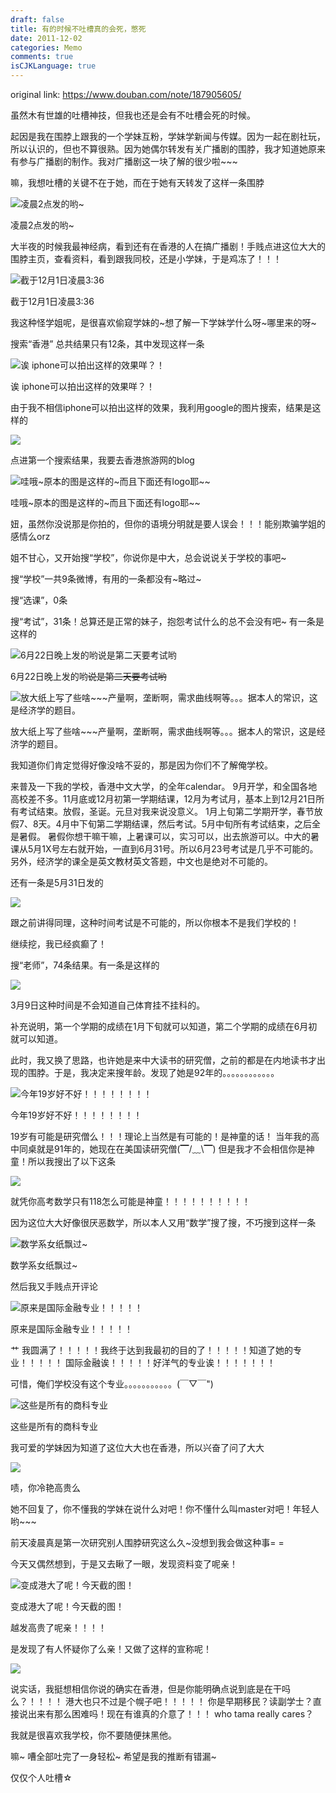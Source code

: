 ```yaml
---
draft: false
title: 有的时候不吐槽真的会死，憋死
date: 2011-12-02
categories: Memo
comments: true
isCJKLanguage: true
---
```


original link: https://www.douban.com/note/187905605/

虽然木有世雄的吐槽神技，但我也还是会有不吐槽会死的时候。


起因是我在围脖上跟我的一个学妹互粉，学妹学新闻与传媒。因为一起在剧社玩，所以认识的，但也不算很熟。因为她偶尔转发有关广播剧的围脖，我才知道她原来有参与广播剧的制作。我对广播剧这一块了解的很少啦~~~

嘛，我想吐槽的关键不在于她，而在于她有天转发了这样一条围脖

![凌晨2点发的哟~](../../assets/images/somehow-angry/x187905605-1.jpg)

凌晨2点发的哟~


大半夜的时候我最神经病，看到还有在香港的人在搞广播剧！手贱点进这位大大的围脖主页，查看资料，看到跟我同校，还是小学妹，于是鸡冻了！！！

![截于12月1日凌晨3:36](../../assets/images/somehow-angry/x187905605-2.jpg)

截于12月1日凌晨3:36



我这种怪学姐呢，是很喜欢偷窥学妹的~想了解一下学妹学什么呀~哪里来的呀~

搜索“香港” 总共结果只有12条，其中发现这样一条

![诶 iphone可以拍出这样的效果咩？！](../../assets/images/somehow-angry/x187905605-4.jpg)

诶 iphone可以拍出这样的效果咩？！


由于我不相信iphone可以拍出这样的效果，我利用google的图片搜索，结果是这样的

![](../../assets/images/somehow-angry/x187905605-5.jpg)


点进第一个搜索结果，我要去香港旅游网的blog

![哇哦~原本的图是这样的~而且下面还有logo耶~~](../../assets/images/somehow-angry/x187905605-6.jpg)

哇哦~原本的图是这样的~而且下面还有logo耶~~



妞，虽然你没说那是你拍的，但你的语境分明就是要人误会！！！能别欺骗学姐的感情么orz

姐不甘心，又开始搜“学校”，你说你是中大，总会说说关于学校的事吧~

搜“学校”一共9条微博，有用的一条都没有~略过~

搜“选课”，0条

搜“考试”，31条！总算还是正常的妹子，抱怨考试什么的总不会没有吧~
有一条是这样的

![6月22日晚上发的哟~~说是第二天要考试哟~~](../../assets/images/somehow-angry/x187905605-7.jpg)

6月22日晚上发的哟~~说是第二天要考试哟~~



![放大纸上写了些啥~~~产量啊，垄断啊，需求曲线啊等。。。据本人的常识，这是经济学的题目。](../../assets/images/somehow-angry/x187905605-8.jpg)

放大纸上写了些啥~~~产量啊，垄断啊，需求曲线啊等。。。据本人的常识，这是经济学的题目。


我知道你们肯定觉得好像没啥不妥的，那是因为你们不了解俺学校。

来普及一下我的学校，香港中文大学，的全年calendar。
9月开学，和全国各地高校差不多。11月底或12月初第一学期结课，12月为考试月，基本上到12月21日所有考试结束。放假，圣诞。元旦对我来说没意义。
1月上旬第二学期开学，春节放假7、8天。4月中下旬第二学期结课，然后考试。5月中旬所有考试结束，之后全是暑假。
暑假你想干嘛干嘛，上暑课可以，实习可以，出去旅游可以。中大的暑课从5月1X号左右就开始，一直到6月31号。所以6月23号考试是几乎不可能的。另外，经济学的课全是英文教材英文答题，中文也是绝对不可能的。

还有一条是5月31日发的

![](../../assets/images/somehow-angry/x187905605-9.jpg)


跟之前讲得同理，这种时间考试是不可能的，所以你根本不是我们学校的！


继续挖，我已经疯癫了！

搜“老师”，74条结果。有一条是这样的

![](../../assets/images/somehow-angry/x187905605-10.jpg)


3月9日这种时间是不会知道自己体育挂不挂科的。

补充说明，第一个学期的成绩在1月下旬就可以知道，第二个学期的成绩在6月初就可以知道。



此时，我又换了思路，也许她是来中大读书的研究僧，之前的都是在内地读书才出现的围脖。于是，我决定来搜年龄。发现了她是92年的。。。。。。。。。。。。

![今年19岁好不好！！！！！！！！](../../assets/images/somehow-angry/x187905605-11.jpg)

今年19岁好不好！！！！！！！！



19岁有可能是研究僧么！！！理论上当然是有可能的！是神童的话！
当年我的高中同桌就是91年的，她现在在美国读研究僧(▔/﹏\\▔)
但是我才不会相信你是神童！所以我搜出了以下这条

![](../../assets/images/somehow-angry/x187905605-12.jpg)


就凭你高考数学只有118怎么可能是神童！！！！！！！！！！

因为这位大大好像很厌恶数学，所以本人又用“数学”搜了搜，不巧搜到这样一条

![数学系女纸飘过~](../../assets/images/somehow-angry/x187905605-13.jpg)

数学系女纸飘过~


然后我又手贱点开评论

![原来是国际金融专业！！！！！](../../assets/images/somehow-angry/x187905605-14.jpg)

原来是国际金融专业！！！！！


艹 我圆满了！！！！！我终于达到我最初的目的了！！！！！知道了她的专业！！！！！
国际金融诶！！！！！好洋气的专业诶！！！！！！！



可惜，俺们学校没有这个专业。。。。。。。。。。。(￣▽￣")

![这些是所有的商科专业](../../assets/images/somehow-angry/x187905605-15.jpg)

这些是所有的商科专业






我可爱的学妹因为知道了这位大大也在香港，所以兴奋了问了大大

![](../../assets/images/somehow-angry/x187905605-16.jpg)


啧，你冷艳高贵么

她不回复了，你不懂我的学妹在说什么对吧！你不懂什么叫master对吧！年轻人哟~~~




前天凌晨真是第一次研究别人围脖研究这么久~没想到我会做这种事= =

今天又偶然想到，于是又去瞅了一眼，发现资料变了呢亲！

![变成港大了呢！今天截的图！](../../assets/images/somehow-angry/x187905605-17.jpg)

变成港大了呢！今天截的图！


越发高贵了呢亲！！！！


是发现了有人怀疑你了么亲！又做了这样的宣称呢！

![](../../assets/images/somehow-angry/x187905605-18.jpg)




说实话，我挺想相信你说的确实在香港，但是你能明确点说到底是在干吗么？！！！！
港大也只不过是个幌子吧！！！！！
你是早期移民？读副学士？直接说出来有那么困难吗！现在有谁真的介意了！！！
who tama really cares？

我就是很喜欢我学校，你不要随便抹黑他。










嘛~ 嘈全部吐完了一身轻松~
希望是我的推断有错漏~


仅仅个人吐槽☆
